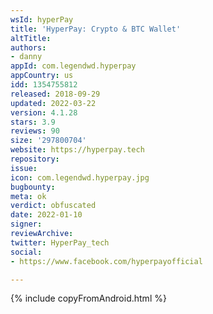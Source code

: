 ```yaml
---
wsId: hyperPay
title: 'HyperPay: Crypto & BTC Wallet'
altTitle: 
authors:
- danny
appId: com.legendwd.hyperpay
appCountry: us
idd: 1354755812
released: 2018-09-29
updated: 2022-03-22
version: 4.1.28
stars: 3.9
reviews: 90
size: '297800704'
website: https://hyperpay.tech
repository: 
issue: 
icon: com.legendwd.hyperpay.jpg
bugbounty: 
meta: ok
verdict: obfuscated
date: 2022-01-10
signer: 
reviewArchive: 
twitter: HyperPay_tech
social:
- https://www.facebook.com/hyperpayofficial

---
```


{% include copyFromAndroid.html %}